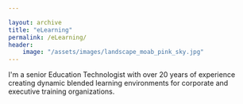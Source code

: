 ```yaml
---

layout: archive
title: "eLearning"
permalink: /eLearning/
header: 
	image: "/assets/images/landscape_moab_pink_sky.jpg"
---
```

I'm a senior Education Technologist with over 20 years of experience creating dynamic blended learning environments for corporate and executive training organizations.




 